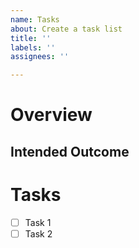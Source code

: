 ```yaml
---
name: Tasks
about: Create a task list
title: ''
labels: ''
assignees: ''

---
```


# Overview

## Intended Outcome

# Tasks
- [ ] Task 1
- [ ] Task 2
